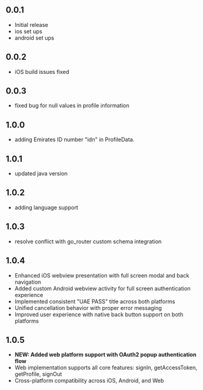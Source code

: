 ## 0.0.1

- Initial release
- ios set ups
- android set ups

## 0.0.2

- iOS build issues fixed

## 0.0.3

- fixed bug for null values in profile information

## 1.0.0

- adding Emirates ID number "idn" in ProfileData.

## 1.0.1

- updated java version

## 1.0.2

- adding language support

## 1.0.3

- resolve conflict with go_router custom schema integration

## 1.0.4

- Enhanced iOS webview presentation with full screen modal and back navigation
- Added custom Android webview activity for full screen authentication experience
- Implemented consistent "UAE PASS" title across both platforms
- Unified cancellation behavior with proper error messaging
- Improved user experience with native back button support on both platforms

## 1.0.5

- **NEW: Added web platform support with OAuth2 popup authentication flow**
- Web implementation supports all core features: signIn, getAccessToken, getProfile, signOut
- Cross-platform compatibility across iOS, Android, and Web
